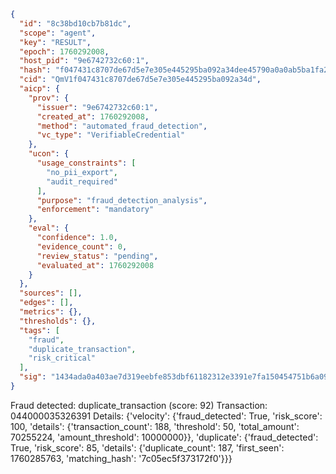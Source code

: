 ```json
{
  "id": "8c38bd10cb7b81dc",
  "scope": "agent",
  "key": "RESULT",
  "epoch": 1760292008,
  "host_pid": "9e6742732c60:1",
  "hash": "f047431c8707de67d5e7e305e445295ba092a34dee45790a0a0ab5ba1fa20ed2",
  "cid": "QmV1f047431c8707de67d5e7e305e445295ba092a34d",
  "aicp": {
    "prov": {
      "issuer": "9e6742732c60:1",
      "created_at": 1760292008,
      "method": "automated_fraud_detection",
      "vc_type": "VerifiableCredential"
    },
    "ucon": {
      "usage_constraints": [
        "no_pii_export",
        "audit_required"
      ],
      "purpose": "fraud_detection_analysis",
      "enforcement": "mandatory"
    },
    "eval": {
      "confidence": 1.0,
      "evidence_count": 0,
      "review_status": "pending",
      "evaluated_at": 1760292008
    }
  },
  "sources": [],
  "edges": [],
  "metrics": {},
  "thresholds": {},
  "tags": [
    "fraud",
    "duplicate_transaction",
    "risk_critical"
  ],
  "sig": "1434ada0a403ae7d319eebfe853dbf61182312e3391e7fa150454751b6a09a76"
}
```

Fraud detected: duplicate_transaction (score: 92)
Transaction: 044000035326391
Details: {'velocity': {'fraud_detected': True, 'risk_score': 100, 'details': {'transaction_count': 188, 'threshold': 50, 'total_amount': 70255224, 'amount_threshold': 10000000}}, 'duplicate': {'fraud_detected': True, 'risk_score': 85, 'details': {'duplicate_count': 187, 'first_seen': 1760285763, 'matching_hash': '7c05ec5f373172f0'}}}